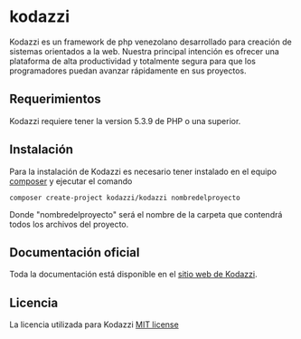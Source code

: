 # kodazzi
Kodazzi es un framework de php venezolano desarrollado para creación de sistemas orientados a la web. Nuestra principal intención es ofrecer una plataforma de alta productividad y totalmente segura para que los programadores puedan avanzar rápidamente en sus proyectos.

## Requerimientos
Kodazzi requiere tener la version 5.3.9 de PHP o una superior.

## Instalación
Para la instalación de Kodazzi es necesario tener instalado en el equipo [composer](https://getcomposer.org/doc/) y ejecutar el comando
```
composer create-project kodazzi/kodazzi nombredelproyecto
```
Donde "nombredelproyecto" será el nombre de la carpeta que contendrá todos los archivos del proyecto.

## Documentación oficial
Toda la documentación está disponible en el [sitio web de Kodazzi](http://kodazzi.com/manual-kodazzi-framework/).

## Licencia
La licencia utilizada para Kodazzi [MIT license](http://opensource.org/licenses/MIT)